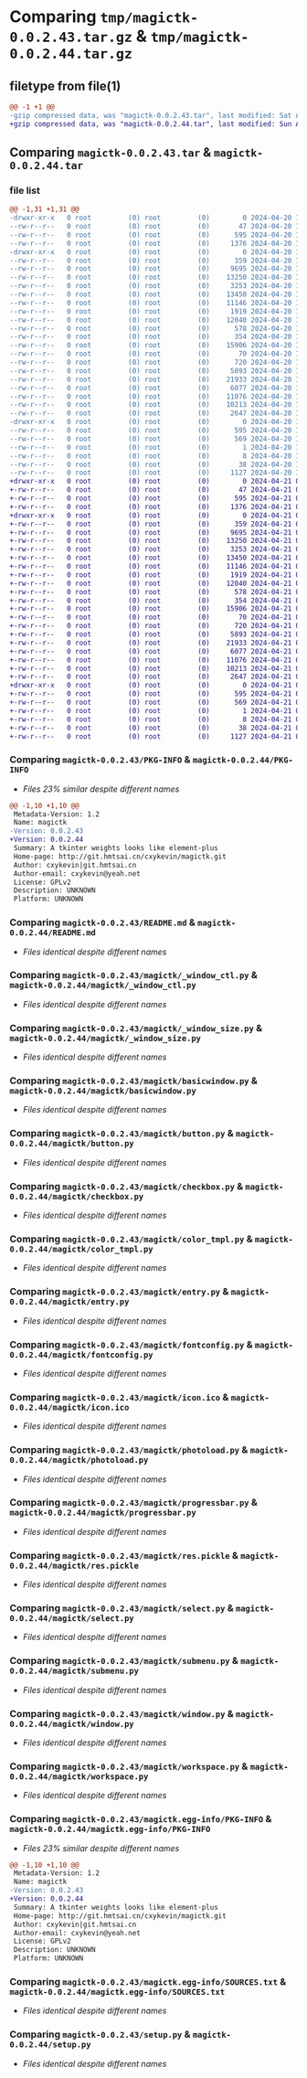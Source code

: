 # Comparing `tmp/magictk-0.0.2.43.tar.gz` & `tmp/magictk-0.0.2.44.tar.gz`

## filetype from file(1)

```diff
@@ -1 +1 @@
-gzip compressed data, was "magictk-0.0.2.43.tar", last modified: Sat Apr 20 11:01:19 2024, max compression
+gzip compressed data, was "magictk-0.0.2.44.tar", last modified: Sun Apr 21 03:12:20 2024, max compression
```

## Comparing `magictk-0.0.2.43.tar` & `magictk-0.0.2.44.tar`

### file list

```diff
@@ -1,31 +1,31 @@
-drwxr-xr-x   0 root         (0) root         (0)        0 2024-04-20 11:01:19.976812 magictk-0.0.2.43/
--rw-r--r--   0 root         (0) root         (0)       47 2024-04-20 11:01:19.000000 magictk-0.0.2.43/MANIFEST.in
--rw-r--r--   0 root         (0) root         (0)      595 2024-04-20 11:01:19.976812 magictk-0.0.2.43/PKG-INFO
--rw-r--r--   0 root         (0) root         (0)     1376 2024-04-20 11:01:19.000000 magictk-0.0.2.43/README.md
-drwxr-xr-x   0 root         (0) root         (0)        0 2024-04-20 11:01:19.976812 magictk-0.0.2.43/magictk/
--rw-r--r--   0 root         (0) root         (0)      359 2024-04-20 11:01:19.000000 magictk-0.0.2.43/magictk/__init__.py
--rw-r--r--   0 root         (0) root         (0)     9695 2024-04-20 11:01:19.000000 magictk-0.0.2.43/magictk/_window_ctl.py
--rw-r--r--   0 root         (0) root         (0)    13250 2024-04-20 11:01:19.000000 magictk-0.0.2.43/magictk/_window_size.py
--rw-r--r--   0 root         (0) root         (0)     3253 2024-04-20 11:01:19.000000 magictk-0.0.2.43/magictk/basicwindow.py
--rw-r--r--   0 root         (0) root         (0)    13450 2024-04-20 11:01:19.000000 magictk-0.0.2.43/magictk/button.py
--rw-r--r--   0 root         (0) root         (0)    11146 2024-04-20 11:01:19.000000 magictk-0.0.2.43/magictk/checkbox.py
--rw-r--r--   0 root         (0) root         (0)     1919 2024-04-20 11:01:19.000000 magictk-0.0.2.43/magictk/color_tmpl.py
--rw-r--r--   0 root         (0) root         (0)    12040 2024-04-20 11:01:19.000000 magictk-0.0.2.43/magictk/entry.py
--rw-r--r--   0 root         (0) root         (0)      578 2024-04-20 11:01:19.000000 magictk-0.0.2.43/magictk/fontconfig.py
--rw-r--r--   0 root         (0) root         (0)      354 2024-04-20 11:01:19.000000 magictk-0.0.2.43/magictk/frame.py
--rw-r--r--   0 root         (0) root         (0)    15906 2024-04-20 11:01:19.000000 magictk-0.0.2.43/magictk/icon.ico
--rw-r--r--   0 root         (0) root         (0)       70 2024-04-20 11:01:19.000000 magictk-0.0.2.43/magictk/mtk.py
--rw-r--r--   0 root         (0) root         (0)      720 2024-04-20 11:01:19.000000 magictk-0.0.2.43/magictk/photoload.py
--rw-r--r--   0 root         (0) root         (0)     5893 2024-04-20 11:01:19.000000 magictk-0.0.2.43/magictk/progressbar.py
--rw-r--r--   0 root         (0) root         (0)    21933 2024-04-20 11:01:19.000000 magictk-0.0.2.43/magictk/res.pickle
--rw-r--r--   0 root         (0) root         (0)     6077 2024-04-20 11:01:19.000000 magictk-0.0.2.43/magictk/select.py
--rw-r--r--   0 root         (0) root         (0)    11076 2024-04-20 11:01:19.000000 magictk-0.0.2.43/magictk/submenu.py
--rw-r--r--   0 root         (0) root         (0)    10213 2024-04-20 11:01:19.000000 magictk-0.0.2.43/magictk/window.py
--rw-r--r--   0 root         (0) root         (0)     2647 2024-04-20 11:01:19.000000 magictk-0.0.2.43/magictk/workspace.py
-drwxr-xr-x   0 root         (0) root         (0)        0 2024-04-20 11:01:19.976812 magictk-0.0.2.43/magictk.egg-info/
--rw-r--r--   0 root         (0) root         (0)      595 2024-04-20 11:01:19.000000 magictk-0.0.2.43/magictk.egg-info/PKG-INFO
--rw-r--r--   0 root         (0) root         (0)      569 2024-04-20 11:01:19.000000 magictk-0.0.2.43/magictk.egg-info/SOURCES.txt
--rw-r--r--   0 root         (0) root         (0)        1 2024-04-20 11:01:19.000000 magictk-0.0.2.43/magictk.egg-info/dependency_links.txt
--rw-r--r--   0 root         (0) root         (0)        8 2024-04-20 11:01:19.000000 magictk-0.0.2.43/magictk.egg-info/top_level.txt
--rw-r--r--   0 root         (0) root         (0)       38 2024-04-20 11:01:19.976812 magictk-0.0.2.43/setup.cfg
--rw-r--r--   0 root         (0) root         (0)     1127 2024-04-20 11:01:19.000000 magictk-0.0.2.43/setup.py
+drwxr-xr-x   0 root         (0) root         (0)        0 2024-04-21 03:12:19.997609 magictk-0.0.2.44/
+-rw-r--r--   0 root         (0) root         (0)       47 2024-04-21 03:12:19.000000 magictk-0.0.2.44/MANIFEST.in
+-rw-r--r--   0 root         (0) root         (0)      595 2024-04-21 03:12:19.997609 magictk-0.0.2.44/PKG-INFO
+-rw-r--r--   0 root         (0) root         (0)     1376 2024-04-21 03:12:19.000000 magictk-0.0.2.44/README.md
+drwxr-xr-x   0 root         (0) root         (0)        0 2024-04-21 03:12:19.997609 magictk-0.0.2.44/magictk/
+-rw-r--r--   0 root         (0) root         (0)      359 2024-04-21 03:12:19.000000 magictk-0.0.2.44/magictk/__init__.py
+-rw-r--r--   0 root         (0) root         (0)     9695 2024-04-21 03:12:19.000000 magictk-0.0.2.44/magictk/_window_ctl.py
+-rw-r--r--   0 root         (0) root         (0)    13250 2024-04-21 03:12:19.000000 magictk-0.0.2.44/magictk/_window_size.py
+-rw-r--r--   0 root         (0) root         (0)     3253 2024-04-21 03:12:19.000000 magictk-0.0.2.44/magictk/basicwindow.py
+-rw-r--r--   0 root         (0) root         (0)    13450 2024-04-21 03:12:19.000000 magictk-0.0.2.44/magictk/button.py
+-rw-r--r--   0 root         (0) root         (0)    11146 2024-04-21 03:12:19.000000 magictk-0.0.2.44/magictk/checkbox.py
+-rw-r--r--   0 root         (0) root         (0)     1919 2024-04-21 03:12:19.000000 magictk-0.0.2.44/magictk/color_tmpl.py
+-rw-r--r--   0 root         (0) root         (0)    12040 2024-04-21 03:12:19.000000 magictk-0.0.2.44/magictk/entry.py
+-rw-r--r--   0 root         (0) root         (0)      578 2024-04-21 03:12:19.000000 magictk-0.0.2.44/magictk/fontconfig.py
+-rw-r--r--   0 root         (0) root         (0)      354 2024-04-21 03:12:19.000000 magictk-0.0.2.44/magictk/frame.py
+-rw-r--r--   0 root         (0) root         (0)    15906 2024-04-21 03:12:19.000000 magictk-0.0.2.44/magictk/icon.ico
+-rw-r--r--   0 root         (0) root         (0)       70 2024-04-21 03:12:19.000000 magictk-0.0.2.44/magictk/mtk.py
+-rw-r--r--   0 root         (0) root         (0)      720 2024-04-21 03:12:19.000000 magictk-0.0.2.44/magictk/photoload.py
+-rw-r--r--   0 root         (0) root         (0)     5893 2024-04-21 03:12:19.000000 magictk-0.0.2.44/magictk/progressbar.py
+-rw-r--r--   0 root         (0) root         (0)    21933 2024-04-21 03:12:19.000000 magictk-0.0.2.44/magictk/res.pickle
+-rw-r--r--   0 root         (0) root         (0)     6077 2024-04-21 03:12:19.000000 magictk-0.0.2.44/magictk/select.py
+-rw-r--r--   0 root         (0) root         (0)    11076 2024-04-21 03:12:19.000000 magictk-0.0.2.44/magictk/submenu.py
+-rw-r--r--   0 root         (0) root         (0)    10213 2024-04-21 03:12:19.000000 magictk-0.0.2.44/magictk/window.py
+-rw-r--r--   0 root         (0) root         (0)     2647 2024-04-21 03:12:19.000000 magictk-0.0.2.44/magictk/workspace.py
+drwxr-xr-x   0 root         (0) root         (0)        0 2024-04-21 03:12:19.997609 magictk-0.0.2.44/magictk.egg-info/
+-rw-r--r--   0 root         (0) root         (0)      595 2024-04-21 03:12:19.000000 magictk-0.0.2.44/magictk.egg-info/PKG-INFO
+-rw-r--r--   0 root         (0) root         (0)      569 2024-04-21 03:12:19.000000 magictk-0.0.2.44/magictk.egg-info/SOURCES.txt
+-rw-r--r--   0 root         (0) root         (0)        1 2024-04-21 03:12:19.000000 magictk-0.0.2.44/magictk.egg-info/dependency_links.txt
+-rw-r--r--   0 root         (0) root         (0)        8 2024-04-21 03:12:19.000000 magictk-0.0.2.44/magictk.egg-info/top_level.txt
+-rw-r--r--   0 root         (0) root         (0)       38 2024-04-21 03:12:19.997609 magictk-0.0.2.44/setup.cfg
+-rw-r--r--   0 root         (0) root         (0)     1127 2024-04-21 03:12:19.000000 magictk-0.0.2.44/setup.py
```

### Comparing `magictk-0.0.2.43/PKG-INFO` & `magictk-0.0.2.44/PKG-INFO`

 * *Files 23% similar despite different names*

```diff
@@ -1,10 +1,10 @@
 Metadata-Version: 1.2
 Name: magictk
-Version: 0.0.2.43
+Version: 0.0.2.44
 Summary: A tkinter weights looks like element-plus
 Home-page: http://git.hmtsai.cn/cxykevin/magictk.git
 Author: cxykevin|git.hmtsai.cn
 Author-email: cxykevin@yeah.net
 License: GPLv2
 Description: UNKNOWN
 Platform: UNKNOWN
```

### Comparing `magictk-0.0.2.43/README.md` & `magictk-0.0.2.44/README.md`

 * *Files identical despite different names*

### Comparing `magictk-0.0.2.43/magictk/_window_ctl.py` & `magictk-0.0.2.44/magictk/_window_ctl.py`

 * *Files identical despite different names*

### Comparing `magictk-0.0.2.43/magictk/_window_size.py` & `magictk-0.0.2.44/magictk/_window_size.py`

 * *Files identical despite different names*

### Comparing `magictk-0.0.2.43/magictk/basicwindow.py` & `magictk-0.0.2.44/magictk/basicwindow.py`

 * *Files identical despite different names*

### Comparing `magictk-0.0.2.43/magictk/button.py` & `magictk-0.0.2.44/magictk/button.py`

 * *Files identical despite different names*

### Comparing `magictk-0.0.2.43/magictk/checkbox.py` & `magictk-0.0.2.44/magictk/checkbox.py`

 * *Files identical despite different names*

### Comparing `magictk-0.0.2.43/magictk/color_tmpl.py` & `magictk-0.0.2.44/magictk/color_tmpl.py`

 * *Files identical despite different names*

### Comparing `magictk-0.0.2.43/magictk/entry.py` & `magictk-0.0.2.44/magictk/entry.py`

 * *Files identical despite different names*

### Comparing `magictk-0.0.2.43/magictk/fontconfig.py` & `magictk-0.0.2.44/magictk/fontconfig.py`

 * *Files identical despite different names*

### Comparing `magictk-0.0.2.43/magictk/icon.ico` & `magictk-0.0.2.44/magictk/icon.ico`

 * *Files identical despite different names*

### Comparing `magictk-0.0.2.43/magictk/photoload.py` & `magictk-0.0.2.44/magictk/photoload.py`

 * *Files identical despite different names*

### Comparing `magictk-0.0.2.43/magictk/progressbar.py` & `magictk-0.0.2.44/magictk/progressbar.py`

 * *Files identical despite different names*

### Comparing `magictk-0.0.2.43/magictk/res.pickle` & `magictk-0.0.2.44/magictk/res.pickle`

 * *Files identical despite different names*

### Comparing `magictk-0.0.2.43/magictk/select.py` & `magictk-0.0.2.44/magictk/select.py`

 * *Files identical despite different names*

### Comparing `magictk-0.0.2.43/magictk/submenu.py` & `magictk-0.0.2.44/magictk/submenu.py`

 * *Files identical despite different names*

### Comparing `magictk-0.0.2.43/magictk/window.py` & `magictk-0.0.2.44/magictk/window.py`

 * *Files identical despite different names*

### Comparing `magictk-0.0.2.43/magictk/workspace.py` & `magictk-0.0.2.44/magictk/workspace.py`

 * *Files identical despite different names*

### Comparing `magictk-0.0.2.43/magictk.egg-info/PKG-INFO` & `magictk-0.0.2.44/magictk.egg-info/PKG-INFO`

 * *Files 23% similar despite different names*

```diff
@@ -1,10 +1,10 @@
 Metadata-Version: 1.2
 Name: magictk
-Version: 0.0.2.43
+Version: 0.0.2.44
 Summary: A tkinter weights looks like element-plus
 Home-page: http://git.hmtsai.cn/cxykevin/magictk.git
 Author: cxykevin|git.hmtsai.cn
 Author-email: cxykevin@yeah.net
 License: GPLv2
 Description: UNKNOWN
 Platform: UNKNOWN
```

### Comparing `magictk-0.0.2.43/magictk.egg-info/SOURCES.txt` & `magictk-0.0.2.44/magictk.egg-info/SOURCES.txt`

 * *Files identical despite different names*

### Comparing `magictk-0.0.2.43/setup.py` & `magictk-0.0.2.44/setup.py`

 * *Files identical despite different names*

